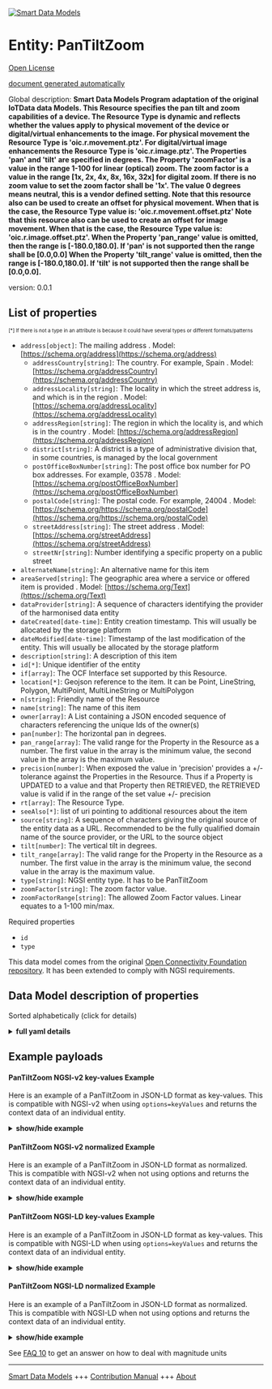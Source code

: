 <!-- 10-Header -->  
[![Smart Data Models](https://smartdatamodels.org/wp-content/uploads/2022/01/SmartDataModels_logo.png "Logo")](https://smartdatamodels.org)  
Entity: PanTiltZoom  
===================<!-- /10-Header -->  
<!-- 15-License -->  
[Open License](https://github.com/smart-data-models//dataModel.OCF/blob/master/PanTiltZoom/LICENSE.md)  
[document generated automatically](https://docs.google.com/presentation/d/e/2PACX-1vTs-Ng5dIAwkg91oTTUdt8ua7woBXhPnwavZ0FxgR8BsAI_Ek3C5q97Nd94HS8KhP-r_quD4H0fgyt3/pub?start=false&loop=false&delayms=3000#slide=id.gb715ace035_0_60)  
<!-- /15-License -->  
<!-- 20-Description -->  
Global description: **Smart Data Models Program adaptation of the original IoTData data Models. This Resource specifies the pan tilt and zoom capabilities of a device. The Resource Type is dynamic and reflects whether the values apply to   physical movement of the device or digital/virtual enhancements to the image. For physical movement the Resource Type is 'oic.r.movement.ptz'. For digital/virtual image enhancements the Resource Type is 'oic.r.image.ptz'. The Properties 'pan' and 'tilt' are specified in degrees. The Property 'zoomFactor' is a value in the range 1-100 for linear (optical) zoom. The zoom factor is a value in the range [1x, 2x, 4x, 8x, 16x, 32x] for digital zoom. If there is no zoom value to set the zoom factor shall be '1x'. The value 0 degrees means neutral, this is a vendor defined setting. Note that this resource also can be used to create an offset for physical movement. When that is the case, the Resource Type value is: 'oic.r.movement.offset.ptz' Note that this resource also can be used to create an offset for image movement. When that is the case, the Resource Type value is: 'oic.r.image.offset.ptz'. When the Property 'pan_range' value is omitted, then the range is [-180.0,180.0]. If 'pan' is not supported then the range shall be [0.0,0.0] When the Property 'tilt_range' value is omitted, then the range is [-180.0,180.0]. If 'tilt' is not supported then the range shall be [0.0,0.0].**  
version: 0.0.1  
<!-- /20-Description -->  
<!-- 30-PropertiesList -->  

## List of properties  

<sup><sub>[*] If there is not a type in an attribute is because it could have several types or different formats/patterns</sub></sup>  
- `address[object]`: The mailing address  . Model: [https://schema.org/address](https://schema.org/address)	- `addressCountry[string]`: The country. For example, Spain  . Model: [https://schema.org/addressCountry](https://schema.org/addressCountry)  
	- `addressLocality[string]`: The locality in which the street address is, and which is in the region  . Model: [https://schema.org/addressLocality](https://schema.org/addressLocality)  
	- `addressRegion[string]`: The region in which the locality is, and which is in the country  . Model: [https://schema.org/addressRegion](https://schema.org/addressRegion)  
	- `district[string]`: A district is a type of administrative division that, in some countries, is managed by the local government    
	- `postOfficeBoxNumber[string]`: The post office box number for PO box addresses. For example, 03578  . Model: [https://schema.org/postOfficeBoxNumber](https://schema.org/postOfficeBoxNumber)  
	- `postalCode[string]`: The postal code. For example, 24004  . Model: [https://schema.org/https://schema.org/postalCode](https://schema.org/https://schema.org/postalCode)  
	- `streetAddress[string]`: The street address  . Model: [https://schema.org/streetAddress](https://schema.org/streetAddress)  
	- `streetNr[string]`: Number identifying a specific property on a public street    
- `alternateName[string]`: An alternative name for this item  - `areaServed[string]`: The geographic area where a service or offered item is provided  . Model: [https://schema.org/Text](https://schema.org/Text)- `dataProvider[string]`: A sequence of characters identifying the provider of the harmonised data entity  - `dateCreated[date-time]`: Entity creation timestamp. This will usually be allocated by the storage platform  - `dateModified[date-time]`: Timestamp of the last modification of the entity. This will usually be allocated by the storage platform  - `description[string]`: A description of this item  - `id[*]`: Unique identifier of the entity  - `if[array]`: The OCF Interface set supported by this Resource.  - `location[*]`: Geojson reference to the item. It can be Point, LineString, Polygon, MultiPoint, MultiLineString or MultiPolygon  - `n[string]`: Friendly name of the Resource  - `name[string]`: The name of this item  - `owner[array]`: A List containing a JSON encoded sequence of characters referencing the unique Ids of the owner(s)  - `pan[number]`: The horizontal pan in degrees.  - `pan_range[array]`: The valid range for the Property in the Resource as a number. The first value in the array is the minimum value, the second value in the array is the maximum value.  - `precision[number]`: When exposed the value in 'precision' provides a +/- tolerance against the Properties in the Resource. Thus if a Property is UPDATED to a value and that Property then RETRIEVED, the RETRIEVED value is valid if in the range of the set value +/- precision  - `rt[array]`: The Resource Type.  - `seeAlso[*]`: list of uri pointing to additional resources about the item  - `source[string]`: A sequence of characters giving the original source of the entity data as a URL. Recommended to be the fully qualified domain name of the source provider, or the URL to the source object  - `tilt[number]`: The vertical tilt in degrees.  - `tilt_range[array]`: The valid range for the Property in the Resource as a number. The first value in the array is the minimum value, the second value in the array is the maximum value.  - `type[string]`: NGSI entity type. It has to be PanTiltZoom  - `zoomFactor[string]`: The zoom factor value.  - `zoomFactorRange[string]`: The allowed Zoom Factor values. Linear equates to a 1-100 min/max.  <!-- /30-PropertiesList -->  
<!-- 35-RequiredProperties -->  
Required properties  
- `id`  - `type`  <!-- /35-RequiredProperties -->  
<!-- 40-RequiredProperties -->  
This data model comes from the original [Open Connectivity Foundation repository](https://github.com/openconnectivityfoundation/IoTDataModels). It has been extended to comply with NGSI requirements.  
<!-- /40-RequiredProperties -->  
<!-- 50-DataModelHeader -->  
## Data Model description of properties  
Sorted alphabetically (click for details)  
<!-- /50-DataModelHeader -->  
<!-- 60-ModelYaml -->  
<details><summary><strong>full yaml details</strong></summary>    
```yaml  
PanTiltZoom:    
  description: 'Smart Data Models Program adaptation of the original IoTData data Models. This Resource specifies the pan tilt and zoom capabilities of a device. The Resource Type is dynamic and reflects whether the values apply to   physical movement of the device or digital/virtual enhancements to the image. For physical movement the Resource Type is ''oic.r.movement.ptz''. For digital/virtual image enhancements the Resource Type is ''oic.r.image.ptz''. The Properties ''pan'' and ''tilt'' are specified in degrees. The Property ''zoomFactor'' is a value in the range 1-100 for linear (optical) zoom. The zoom factor is a value in the range [1x, 2x, 4x, 8x, 16x, 32x] for digital zoom. If there is no zoom value to set the zoom factor shall be ''1x''. The value 0 degrees means neutral, this is a vendor defined setting. Note that this resource also can be used to create an offset for physical movement. When that is the case, the Resource Type value is: ''oic.r.movement.offset.ptz'' Note that this resource also can be used to create an offset for image movement. When that is the case, the Resource Type value is: ''oic.r.image.offset.ptz''. When the Property ''pan_range'' value is omitted, then the range is [-180.0,180.0]. If ''pan'' is not supported then the range shall be [0.0,0.0] When the Property ''tilt_range'' value is omitted, then the range is [-180.0,180.0]. If ''tilt'' is not supported then the range shall be [0.0,0.0].'    
  properties:    
    address:    
      description: The mailing address    
      properties:    
        addressCountry:    
          description: 'The country. For example, Spain'    
          type: string    
          x-ngsi:    
            model: https://schema.org/addressCountry    
            type: Property    
        addressLocality:    
          description: 'The locality in which the street address is, and which is in the region'    
          type: string    
          x-ngsi:    
            model: https://schema.org/addressLocality    
            type: Property    
        addressRegion:    
          description: 'The region in which the locality is, and which is in the country'    
          type: string    
          x-ngsi:    
            model: https://schema.org/addressRegion    
            type: Property    
        district:    
          description: 'A district is a type of administrative division that, in some countries, is managed by the local government'    
          type: string    
          x-ngsi:    
            type: Property    
        postOfficeBoxNumber:    
          description: 'The post office box number for PO box addresses. For example, 03578'    
          type: string    
          x-ngsi:    
            model: https://schema.org/postOfficeBoxNumber    
            type: Property    
        postalCode:    
          description: 'The postal code. For example, 24004'    
          type: string    
          x-ngsi:    
            model: https://schema.org/https://schema.org/postalCode    
            type: Property    
        streetAddress:    
          description: The street address    
          type: string    
          x-ngsi:    
            model: https://schema.org/streetAddress    
            type: Property    
        streetNr:    
          description: Number identifying a specific property on a public street    
          type: string    
          x-ngsi:    
            type: Property    
      type: object    
      x-ngsi:    
        model: https://schema.org/address    
        type: Property    
    alternateName:    
      description: An alternative name for this item    
      type: string    
      x-ngsi:    
        type: Property    
    areaServed:    
      description: The geographic area where a service or offered item is provided    
      type: string    
      x-ngsi:    
        model: https://schema.org/Text    
        type: Property    
    dataProvider:    
      description: A sequence of characters identifying the provider of the harmonised data entity    
      type: string    
      x-ngsi:    
        type: Property    
    dateCreated:    
      description: Entity creation timestamp. This will usually be allocated by the storage platform    
      format: date-time    
      type: string    
      x-ngsi:    
        type: Property    
    dateModified:    
      description: Timestamp of the last modification of the entity. This will usually be allocated by the storage platform    
      format: date-time    
      type: string    
      x-ngsi:    
        type: Property    
    description:    
      description: A description of this item    
      type: string    
      x-ngsi:    
        type: Property    
    id:    
      anyOf:    
        - description: Identifier format of any NGSI entity    
          maxLength: 256    
          minLength: 1    
          pattern: ^[\w\-\.\{\}\$\+\*\[\]`|~^@!,:\\]+$    
          type: string    
          x-ngsi:    
            type: Property    
        - description: Identifier format of any NGSI entity    
          format: uri    
          type: string    
          x-ngsi:    
            type: Property    
      description: Unique identifier of the entity    
      x-ngsi:    
        type: Property    
    if:    
      description: The OCF Interface set supported by this Resource.    
      items:    
        enum:    
          - oic.if.a    
          - oic.if.baseline    
        type: string    
      minItems: 2    
      readOnly: true    
      type: array    
      uniqueItems: true    
      x-ngsi:    
        type: Property    
    location:    
      description: 'Geojson reference to the item. It can be Point, LineString, Polygon, MultiPoint, MultiLineString or MultiPolygon'    
      oneOf:    
        - description: Geojson reference to the item. Point    
          properties:    
            bbox:    
              items:    
                type: number    
              minItems: 4    
              type: array    
            coordinates:    
              items:    
                type: number    
              minItems: 2    
              type: array    
            type:    
              enum:    
                - Point    
              type: string    
          required:    
            - type    
            - coordinates    
          title: GeoJSON Point    
          type: object    
          x-ngsi:    
            type: GeoProperty    
        - description: Geojson reference to the item. LineString    
          properties:    
            bbox:    
              items:    
                type: number    
              minItems: 4    
              type: array    
            coordinates:    
              items:    
                items:    
                  type: number    
                minItems: 2    
                type: array    
              minItems: 2    
              type: array    
            type:    
              enum:    
                - LineString    
              type: string    
          required:    
            - type    
            - coordinates    
          title: GeoJSON LineString    
          type: object    
          x-ngsi:    
            type: GeoProperty    
        - description: Geojson reference to the item. Polygon    
          properties:    
            bbox:    
              items:    
                type: number    
              minItems: 4    
              type: array    
            coordinates:    
              items:    
                items:    
                  items:    
                    type: number    
                  minItems: 2    
                  type: array    
                minItems: 4    
                type: array    
              type: array    
            type:    
              enum:    
                - Polygon    
              type: string    
          required:    
            - type    
            - coordinates    
          title: GeoJSON Polygon    
          type: object    
          x-ngsi:    
            type: GeoProperty    
        - description: Geojson reference to the item. MultiPoint    
          properties:    
            bbox:    
              items:    
                type: number    
              minItems: 4    
              type: array    
            coordinates:    
              items:    
                items:    
                  type: number    
                minItems: 2    
                type: array    
              type: array    
            type:    
              enum:    
                - MultiPoint    
              type: string    
          required:    
            - type    
            - coordinates    
          title: GeoJSON MultiPoint    
          type: object    
          x-ngsi:    
            type: GeoProperty    
        - description: Geojson reference to the item. MultiLineString    
          properties:    
            bbox:    
              items:    
                type: number    
              minItems: 4    
              type: array    
            coordinates:    
              items:    
                items:    
                  items:    
                    type: number    
                  minItems: 2    
                  type: array    
                minItems: 2    
                type: array    
              type: array    
            type:    
              enum:    
                - MultiLineString    
              type: string    
          required:    
            - type    
            - coordinates    
          title: GeoJSON MultiLineString    
          type: object    
          x-ngsi:    
            type: GeoProperty    
        - description: Geojson reference to the item. MultiLineString    
          properties:    
            bbox:    
              items:    
                type: number    
              minItems: 4    
              type: array    
            coordinates:    
              items:    
                items:    
                  items:    
                    items:    
                      type: number    
                    minItems: 2    
                    type: array    
                  minItems: 4    
                  type: array    
                type: array    
              type: array    
            type:    
              enum:    
                - MultiPolygon    
              type: string    
          required:    
            - type    
            - coordinates    
          title: GeoJSON MultiPolygon    
          type: object    
          x-ngsi:    
            type: GeoProperty    
      x-ngsi:    
        type: GeoProperty    
    n:    
      description: Friendly name of the Resource    
      maxLength: 64    
      readOnly: true    
      type: string    
      x-ngsi:    
        type: Property    
    name:    
      description: The name of this item    
      type: string    
      x-ngsi:    
        type: Property    
    owner:    
      description: A List containing a JSON encoded sequence of characters referencing the unique Ids of the owner(s)    
      items:    
        anyOf:    
          - description: Identifier format of any NGSI entity    
            maxLength: 256    
            minLength: 1    
            pattern: ^[\w\-\.\{\}\$\+\*\[\]`|~^@!,:\\]+$    
            type: string    
            x-ngsi:    
              type: Property    
          - description: Identifier format of any NGSI entity    
            format: uri    
            type: string    
            x-ngsi:    
              type: Property    
        description: Unique identifier of the entity    
        x-ngsi:    
          type: Property    
      type: array    
      x-ngsi:    
        type: Property    
    pan:    
      description: The horizontal pan in degrees.    
      type: number    
      x-ngsi:    
        type: Property    
    pan_range:    
      description: 'The valid range for the Property in the Resource as a number. The first value in the array is the minimum value, the second value in the array is the maximum value.'    
      items:    
        type: number    
      maxItems: 2    
      minItems: 2    
      readOnly: true    
      type: array    
      x-ngsi:    
        type: Property    
    precision:    
      description: 'When exposed the value in ''precision'' provides a +/- tolerance against the Properties in the Resource. Thus if a Property is UPDATED to a value and that Property then RETRIEVED, the RETRIEVED value is valid if in the range of the set value +/- precision'    
      readOnly: true    
      type: number    
      x-ngsi:    
        type: Property    
    rt:    
      description: The Resource Type.    
      items:    
        enum:    
          - oic.r.ptz    
        maxLength: 64    
        type: string    
      minItems: 1    
      readOnly: true    
      type: array    
      uniqueItems: true    
      x-ngsi:    
        type: Property    
    seeAlso:    
      description: list of uri pointing to additional resources about the item    
      oneOf:    
        - items:    
            format: uri    
            type: string    
          minItems: 1    
          type: array    
        - format: uri    
          type: string    
      x-ngsi:    
        type: Property    
    source:    
      description: 'A sequence of characters giving the original source of the entity data as a URL. Recommended to be the fully qualified domain name of the source provider, or the URL to the source object'    
      type: string    
      x-ngsi:    
        type: Property    
    tilt:    
      description: The vertical tilt in degrees.    
      type: number    
      x-ngsi:    
        type: Property    
    tilt_range:    
      description: 'The valid range for the Property in the Resource as a number. The first value in the array is the minimum value, the second value in the array is the maximum value.'    
      items:    
        type: number    
      maxItems: 2    
      minItems: 2    
      readOnly: true    
      type: array    
      x-ngsi:    
        type: Property    
    type:    
      description: NGSI entity type. It has to be PanTiltZoom    
      enum:    
        - PanTiltZoom    
      type: string    
      x-ngsi:    
        type: Property    
    zoomFactor:    
      description: The zoom factor value.    
      type: string    
      x-ngsi:    
        type: Property    
    zoomFactorRange:    
      description: The allowed Zoom Factor values. Linear equates to a 1-100 min/max.    
      enum:    
        - linear    
        - 1x    
        - 2x    
        - 4x    
        - 8x    
        - 16x    
        - 32x    
      readOnly: true    
      type: string    
      x-ngsi:    
        type: Property    
  required:    
    - id    
    - type    
  type: object    
  x-derived-from: https://github.com/OpenInterConnect/IoTDataModels/blob/master/PanTiltZoomResURI.swagger.json    
  x-disclaimer: 'Redistribution and use in source and binary forms, with or without modification, are permitted  provided that the license conditions are met. Copyleft (c) 2022 Contributors to Smart Data Models Program'    
  x-license-url: https://github.com/smart-data-models/dataModel.OCF/blob/master/PanTiltZoom/LICENSE.md    
  x-model-schema: https://smart-data-models.github.io/dataModel.IoTDataModels/PanTiltZoom/schema.json    
  x-model-tags: OCF    
  x-version: 0.0.1    
```  
</details>    
<!-- /60-ModelYaml -->  
<!-- 70-MiddleNotes -->  
<!-- /70-MiddleNotes -->  
<!-- 80-Examples -->  
## Example payloads    
#### PanTiltZoom NGSI-v2 key-values Example    
Here is an example of a PanTiltZoom in JSON-LD format as key-values. This is compatible with NGSI-v2 when  using `options=keyValues` and returns the context data of an individual entity.  
<details><summary><strong>show/hide example</strong></summary>    
```json  
{  
    "id": "urn:ngsi-ld:PanTiltZoom:id:YTUX:86779168",  
    "dateCreated": "1983-03-06T11:53:43Z",  
    "dateModified": "1984-07-04T17:53:03Z",  
    "source": "Enough data gun glass structure. Identify key for fly fine set.",  
    "name": "Most",  
    "alternateName": "Special myself assume research. Risk skin letter three customer hair arm big.",  
    "description": "Around our check employee citizen moment energy cover. Relate southern data environmental reason them good. Organization ",  
    "dataProvider": "Decide particularly people method machine write consider. Modern example foot poor rich.",  
    "owner": [  
        "urn:ngsi-ld:PanTiltZoom:items:LADC:82474202",  
        "urn:ngsi-ld:PanTiltZoom:items:XSAL:35307419"  
    ],  
    "seeAlso": [  
        "urn:ngsi-ld:PanTiltZoom:items:BPQX:76791780"  
    ],  
    "location": {  
        "type": "Point",  
        "coordinates": [  
            -0.9096775,  
            24.468291  
        ]  
    },  
    "address": {  
        "streetAddress": "Surface position upon interview where. Officer field until condition officer well manager would. Better clearly look ",  
        "addressLocality": "Make bed traditional sort. Less either less ready watch. Western should professor under.",  
        "addressRegion": "Treatment main light rich. Recently pass team movie short meet. Suffer return defense sing four rate trouble.",  
        "addressCountry": "Size finish race property win past a. Benefit make light watch his move many.",  
        "postalCode": "Country administration feeling. Interesting better author entire financial.",  
        "postOfficeBoxNumber": "Worry report force account activity sell hit movement.",  
        "streetNr": "We could a feel. Bef",  
        "district": "Prove improve world cup maintain security return. Medical meeting issue. Indicate style any early."  
    },  
    "areaServed": "Would not international. Together tonight reduce take scene. Water medical own among.",  
    "rt": [  
        "oic.r.ptz"  
    ],  
    "tilt_range": [  
        972.1,  
        351.2  
    ],  
    "zoomFactor": "Best onto college type pick.",  
    "tilt": 122.5,  
    "precision": 565.5,  
    "pan_range": [  
        208.0,  
        628.7  
    ],  
    "zoomFactorRange": "32x",  
    "pan": 612.2,  
    "n": "Defense region protect between head reduce science any. Nea",  
    "if": [  
        "oic.if.a",  
        "oic.if.baseline"  
    ],  
    "type": "PanTiltZoom"  
}  
```  
</details>  
#### PanTiltZoom NGSI-v2 normalized Example    
Here is an example of a PanTiltZoom in JSON-LD format as normalized. This is compatible with NGSI-v2 when not using options and returns the context data of an individual entity.  
<details><summary><strong>show/hide example</strong></summary>    
```json  
{  
    "id": "urn:ngsi-ld:PanTiltZoom:id:YTUX:86779168",  
    "dateCreated": {  
        "type": "DateTime",  
        "value": "1983-03-06T11:53:43Z"  
    },  
    "dateModified": {  
        "type": "DateTime",  
        "value": "1984-07-04T17:53:03Z"  
    },  
    "source": {  
        "type": "Text",  
        "value": "Enough data gun glass structure. Identify key for fly fine set."  
    },  
    "name": {  
        "type": "Text",  
        "value": "Most"  
    },  
    "alternateName": {  
        "type": "Text",  
        "value": "Special myself assume research. Risk skin letter three customer hair arm big."  
    },  
    "description": {  
        "type": "Text",  
        "value": "Around our check employee citizen moment energy cover. Relate southern data environmental reason them good. Organization "  
    },  
    "dataProvider": {  
        "type": "Text",  
        "value": "Decide particularly people method machine write consider. Modern example foot poor rich."  
    },  
    "owner": {  
        "type": "StructuredValue",  
        "value": [  
            "urn:ngsi-ld:PanTiltZoom:items:LADC:82474202",  
            "urn:ngsi-ld:PanTiltZoom:items:XSAL:35307419"  
        ]  
    },  
    "seeAlso": {  
        "type": "StructuredValue",  
        "value": [  
            "urn:ngsi-ld:PanTiltZoom:items:BPQX:76791780"  
        ]  
    },  
    "location": {  
        "type": "geo:json",  
        "value": {  
            "type": "Point",  
            "coordinates": [  
                -0.9096775,  
                24.468291  
            ]  
        }  
    },  
    "address": {  
        "type": "StructuredValue",  
        "value": {  
            "streetAddress": "Surface position upon interview where. Officer field until condition officer well manager would. Better clearly look ",  
            "addressLocality": "Make bed traditional sort. Less either less ready watch. Western should professor under.",  
            "addressRegion": "Treatment main light rich. Recently pass team movie short meet. Suffer return defense sing four rate trouble.",  
            "addressCountry": "Size finish race property win past a. Benefit make light watch his move many.",  
            "postalCode": "Country administration feeling. Interesting better author entire financial.",  
            "postOfficeBoxNumber": "Worry report force account activity sell hit movement.",  
            "streetNr": "We could a feel. Bef",  
            "district": "Prove improve world cup maintain security return. Medical meeting issue. Indicate style any early."  
        }  
    },  
    "areaServed": {  
        "type": "Text",  
        "value": "Would not international. Together tonight reduce take scene. Water medical own among."  
    },  
    "rt": {  
        "type": "StructuredValue",  
        "value": [  
            "oic.r.ptz"  
        ]  
    },  
    "tilt_range": {  
        "type": "StructuredValue",  
        "value": [  
            972.1,  
            351.2  
        ]  
    },  
    "zoomFactor": {  
        "type": "Text",  
        "value": "Best onto college type pick."  
    },  
    "tilt": {  
        "type": "Number",  
        "value": 122.5  
    },  
    "precision": {  
        "type": "Number",  
        "value": 565.5  
    },  
    "pan_range": {  
        "type": "StructuredValue",  
        "value": [  
            208.0,  
            628.7  
        ]  
    },  
    "zoomFactorRange": {  
        "type": "Text",  
        "value": "32x"  
    },  
    "pan": {  
        "type": "Number",  
        "value": 612.2  
    },  
    "n": {  
        "type": "Text",  
        "value": "Defense region protect between head reduce science any. Nea"  
    },  
    "if": {  
        "type": "StructuredValue",  
        "value": [  
            "oic.if.a",  
            "oic.if.baseline"  
        ]  
    },  
    "type": "PanTiltZoom"  
}  
```  
</details>  
#### PanTiltZoom NGSI-LD key-values Example    
Here is an example of a PanTiltZoom in JSON-LD format as key-values. This is compatible with NGSI-LD when  using `options=keyValues` and returns the context data of an individual entity.  
<details><summary><strong>show/hide example</strong></summary>    
```json  
{  
    "id": "urn:ngsi-ld:PanTiltZoom:id:YTUX:86779168",  
    "dateCreated": "1983-03-06T11:53:43Z",  
    "dateModified": "1984-07-04T17:53:03Z",  
    "source": "Enough data gun glass structure. Identify key for fly fine set.",  
    "name": "Most",  
    "alternateName": "Special myself assume research. Risk skin letter three customer hair arm big.",  
    "description": "Around our check employee citizen moment energy cover. Relate southern data environmental reason them good. Organization ",  
    "dataProvider": "Decide particularly people method machine write consider. Modern example foot poor rich.",  
    "owner": [  
        "urn:ngsi-ld:PanTiltZoom:items:LADC:82474202",  
        "urn:ngsi-ld:PanTiltZoom:items:XSAL:35307419"  
    ],  
    "seeAlso": [  
        "urn:ngsi-ld:PanTiltZoom:items:BPQX:76791780"  
    ],  
    "location": {  
        "type": "Point",  
        "coordinates": [  
            -0.9096775,  
            24.468291  
        ]  
    },  
    "address": {  
        "streetAddress": "Surface position upon interview where. Officer field until condition officer well manager would. Better clearly look ",  
        "addressLocality": "Make bed traditional sort. Less either less ready watch. Western should professor under.",  
        "addressRegion": "Treatment main light rich. Recently pass team movie short meet. Suffer return defense sing four rate trouble.",  
        "addressCountry": "Size finish race property win past a. Benefit make light watch his move many.",  
        "postalCode": "Country administration feeling. Interesting better author entire financial.",  
        "postOfficeBoxNumber": "Worry report force account activity sell hit movement.",  
        "streetNr": "We could a feel. Bef",  
        "district": "Prove improve world cup maintain security return. Medical meeting issue. Indicate style any early."  
    },  
    "areaServed": "Would not international. Together tonight reduce take scene. Water medical own among.",  
    "rt": [  
        "oic.r.ptz"  
    ],  
    "tilt_range": [  
        972.1,  
        351.2  
    ],  
    "zoomFactor": "Best onto college type pick.",  
    "tilt": 122.5,  
    "precision": 565.5,  
    "pan_range": [  
        208.0,  
        628.7  
    ],  
    "zoomFactorRange": "32x",  
    "pan": 612.2,  
    "n": "Defense region protect between head reduce science any. Nea",  
    "if": [  
        "oic.if.a",  
        "oic.if.baseline"  
    ],  
    "type": "PanTiltZoom",  
    "@context": [  
        "https://smartdatamodels.org/context.jsonld"  
    ]  
}  
```  
</details>  
#### PanTiltZoom NGSI-LD normalized Example    
Here is an example of a PanTiltZoom in JSON-LD format as normalized. This is compatible with NGSI-LD when not using options and returns the context data of an individual entity.  
<details><summary><strong>show/hide example</strong></summary>    
```json  
{  
    "id": "urn:ngsi-ld:PanTiltZoom:id:YTUX:86779168",  
    "dateCreated": {  
        "type": "Property",  
        "value": {  
            "@type": "DateTime",  
            "@value": "1983-03-06T11:53:43Z"  
        }  
    },  
    "dateModified": {  
        "type": "Property",  
        "value": {  
            "@type": "DateTime",  
            "@value": "1984-07-04T17:53:03Z"  
        }  
    },  
    "source": {  
        "type": "Property",  
        "value": "Enough data gun glass structure. Identify key for fly fine set."  
    },  
    "name": {  
        "type": "Property",  
        "value": "Most"  
    },  
    "alternateName": {  
        "type": "Property",  
        "value": "Special myself assume research. Risk skin letter three customer hair arm big."  
    },  
    "description": {  
        "type": "Property",  
        "value": "Around our check employee citizen moment energy cover. Relate southern data environmental reason them good. Organization "  
    },  
    "dataProvider": {  
        "type": "Property",  
        "value": "Decide particularly people method machine write consider. Modern example foot poor rich."  
    },  
    "owner": {  
        "type": "Property",  
        "value": [  
            "urn:ngsi-ld:PanTiltZoom:items:LADC:82474202",  
            "urn:ngsi-ld:PanTiltZoom:items:XSAL:35307419"  
        ]  
    },  
    "seeAlso": {  
        "type": "Property",  
        "value": [  
            "urn:ngsi-ld:PanTiltZoom:items:BPQX:76791780"  
        ]  
    },  
    "location": {  
        "type": "GeoProperty",  
        "value": {  
            "type": "Point",  
            "coordinates": [  
                -0.9096775,  
                24.468291  
            ]  
        }  
    },  
    "address": {  
        "type": "Property",  
        "value": {  
            "streetAddress": "Surface position upon interview where. Officer field until condition officer well manager would. Better clearly look ",  
            "addressLocality": "Make bed traditional sort. Less either less ready watch. Western should professor under.",  
            "addressRegion": "Treatment main light rich. Recently pass team movie short meet. Suffer return defense sing four rate trouble.",  
            "addressCountry": "Size finish race property win past a. Benefit make light watch his move many.",  
            "postalCode": "Country administration feeling. Interesting better author entire financial.",  
            "postOfficeBoxNumber": "Worry report force account activity sell hit movement.",  
            "streetNr": "We could a feel. Bef",  
            "district": "Prove improve world cup maintain security return. Medical meeting issue. Indicate style any early."  
        }  
    },  
    "areaServed": {  
        "type": "Property",  
        "value": "Would not international. Together tonight reduce take scene. Water medical own among."  
    },  
    "rt": {  
        "type": "Property",  
        "value": [  
            "oic.r.ptz"  
        ]  
    },  
    "tilt_range": {  
        "type": "Property",  
        "value": [  
            972.1,  
            351.2  
        ]  
    },  
    "zoomFactor": {  
        "type": "Property",  
        "value": "Best onto college type pick."  
    },  
    "tilt": {  
        "type": "Property",  
        "value": 122.5  
    },  
    "precision": {  
        "type": "Property",  
        "value": 565.5  
    },  
    "pan_range": {  
        "type": "Property",  
        "value": [  
            208.0,  
            628.7  
        ]  
    },  
    "zoomFactorRange": {  
        "type": "Property",  
        "value": "32x"  
    },  
    "pan": {  
        "type": "Property",  
        "value": 612.2  
    },  
    "n": {  
        "type": "Property",  
        "value": "Defense region protect between head reduce science any. Nea"  
    },  
    "if": {  
        "type": "Property",  
        "value": [  
            "oic.if.a",  
            "oic.if.baseline"  
        ]  
    },  
    "type": "PanTiltZoom",  
    "@context": [  
        "https://smartdatamodels.org/context.jsonld"  
    ]  
}  
```  
</details><!-- /80-Examples -->  
<!-- 90-FooterNotes -->  
<!-- /90-FooterNotes -->  
<!-- 95-Units -->  
See [FAQ 10](https://smartdatamodels.org/index.php/faqs/) to get an answer on how to deal with magnitude units  
<!-- /95-Units -->  
<!-- 97-LastFooter -->  
---  
[Smart Data Models](https://smartdatamodels.org) +++ [Contribution Manual](https://bit.ly/contribution_manual) +++ [About](https://bit.ly/Introduction_SDM)<!-- /97-LastFooter -->  
